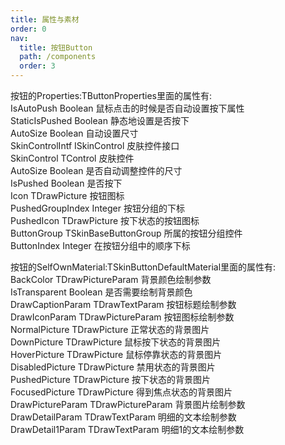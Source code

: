 ```yaml
---
title: 属性与素材
order: 0
nav:
  title: 按钮Button
  path: /components
  order: 3
---
```


按钮的Properties:TButtonProperties里面的属性有:  
IsAutoPush	Boolean	鼠标点击的时候是否自动设置按下属性  
StaticIsPushed	Boolean	静态地设置是否按下  
AutoSize	Boolean	自动设置尺寸   
SkinControlIntf	ISkinControl	皮肤控件接口    
SkinControl	TControl	皮肤控件  
AutoSize	Boolean	是否自动调整控件的尺寸  
IsPushed	Boolean	是否按下  
Icon	TDrawPicture	按钮图标  
PushedGroupIndex	Integer	按钮分组的下标  
PushedIcon	TDrawPicture	按下状态的按钮图标  
ButtonGroup	TSkinBaseButtonGroup	所属的按钮分组控件  
ButtonIndex	Integer	在按钮分组中的顺序下标  

按钮的SelfOwnMaterial:TSkinButtonDefaultMaterial里面的属性有:  
BackColor	TDrawPictureParam	背景颜色绘制参数		  
IsTransparent Boolean	是否需要绘制背景颜色		  
DrawCaptionParam	TDrawTextParam	按钮标题绘制参数  
DrawIconParam	TDrawPictureParam	按钮图标绘制参数  
NormalPicture	TDrawPicture	正常状态的背景图片  
DownPicture	TDrawPicture	鼠标按下状态的背景图片  
HoverPicture	TDrawPicture	鼠标停靠状态的背景图片  
DisabledPicture	TDrawPicture	禁用状态的背景图片  
PushedPicture	TDrawPicture	按下状态的背景图片  
FocusedPicture	TDrawPicture	得到焦点状态的背景图片  
DrawPictureParam	TDrawPictureParam	背景图片绘制参数  
DrawDetailParam	TDrawTextParam	明细的文本绘制参数  
DrawDetail1Param	TDrawTextParam	明细1的文本绘制参数  
		